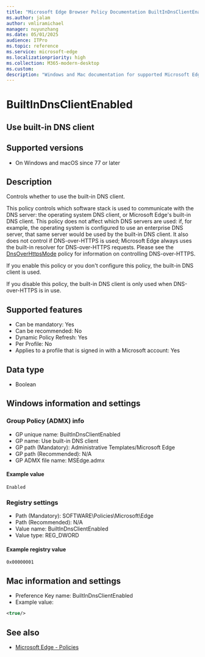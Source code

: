 ```yaml
---
title: "Microsoft Edge Browser Policy Documentation BuiltInDnsClientEnabled"
ms.author: jalam
author: vmliramichael
manager: nuyunzhang
ms.date: 05/01/2025
audience: ITPro
ms.topic: reference
ms.service: microsoft-edge
ms.localizationpriority: high
ms.collection: M365-modern-desktop
ms.custom:
description: "Windows and Mac documentation for supported Microsoft Edge Browser policy: Use built-in DNS client"
---
```


<!--THIS FILE IS AUTOMATICALLY GENERATED. MANUAL CHANGES WILL BE OVERWRITTEN.-->
<!--Please contact the Microsoft Edge Manageability team with any questions.-->

# BuiltInDnsClientEnabled

## Use built-in DNS client


## Supported versions

- On Windows and macOS since 77 or later

## Description

Controls whether to use the built-in DNS client.

This policy controls which software stack is used to communicate with the DNS server: the operating system DNS client, or Microsoft Edge's built-in DNS client. This policy does not affect which DNS servers are used: if, for example, the operating system is configured to use an enterprise DNS server, that same server would be used by the built-in DNS client. It also does not control if DNS-over-HTTPS is used; Microsoft Edge always uses the built-in resolver for DNS-over-HTTPS requests. Please see the [DnsOverHttpsMode](DnsOverHttpsMode.md) policy for information on controlling DNS-over-HTTPS.

If you enable this policy or you don't configure this policy, the built-in DNS client is used.

If you disable this policy, the built-in DNS client is only used when DNS-over-HTTPS is in use.

## Supported features

- Can be mandatory: Yes
- Can be recommended: No
- Dynamic Policy Refresh: Yes
- Per Profile: No
- Applies to a profile that is signed in with a Microsoft account: Yes

## Data type

- Boolean

## Windows information and settings

### Group Policy (ADMX) info

- GP unique name: BuiltInDnsClientEnabled
- GP name: Use built-in DNS client
- GP path (Mandatory): Administrative Templates/Microsoft Edge
- GP path (Recommended): N/A
- GP ADMX file name: MSEdge.admx

#### Example value

```
Enabled
```

### Registry settings

- Path (Mandatory): SOFTWARE\Policies\Microsoft\Edge
- Path (Recommended): N/A
- Value name: BuiltInDnsClientEnabled
- Value type: REG_DWORD

#### Example registry value

```
0x00000001
```


## Mac information and settings

- Preference Key name: BuiltInDnsClientEnabled
- Example value:

```xml
<true/>
```

## See also
- [Microsoft Edge - Policies](../microsoft-edge-policies.md)
